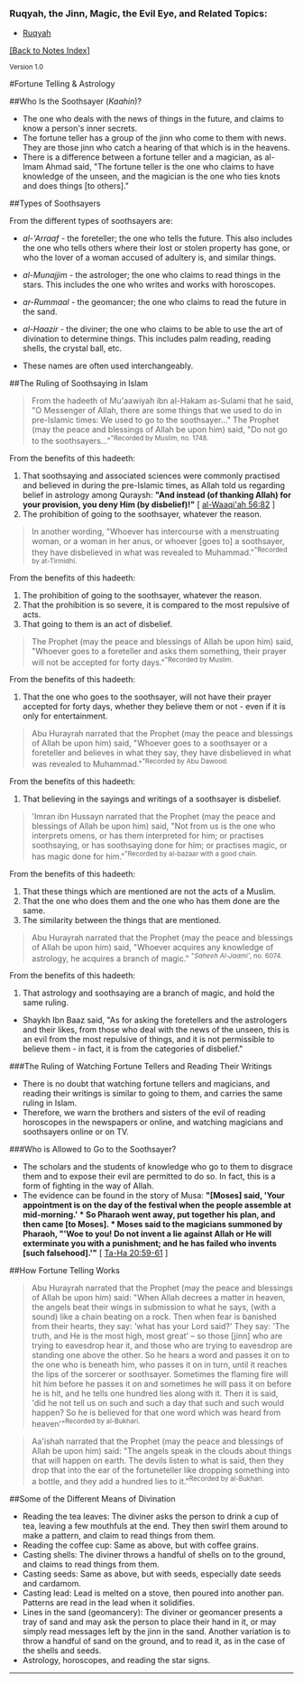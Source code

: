 [template: notes]:/
[title: Fortune Telling & Astrology - Notes from Muhammad Tim's Lectures]:/
[menu: Fortune Telling & Astrology]:/
[menu-locgroup: ruqyah]:/
[order: 6]:/

<div id="nav" class="no-print">
<h3>Ruqyah, the Jinn, Magic, the Evil Eye, and Related Topics:</h3>
<ul class="nav-menu">
<li data-lift="xmenu?locgroup=ruqyah"><a href="#">Ruqyah</a></li>
</ul>
<p><a href="/">[Back to Notes Index]</a></p>
</div>

<sup>Version 1.0</sup>

#Fortune Telling & Astrology

##Who Is the Soothsayer (*Kaahin*)?

* The one who deals with the news of things in the future, and claims to know a person's inner secrets.
* The fortune teller has a group of the jinn who come to them with news. They are those jinn who catch a hearing of that which is in the heavens.
* There is a difference between a fortune teller and a magician, as al-Imam Ahmad said, "The fortune teller is the one who claims to have knowledge of the unseen, and the magician is the one who ties knots and does things [to others]."

##Types of Soothsayers

From the different types of soothsayers are:

* *al-'Arraaf* - the foreteller; the one who tells the future. This also includes the one who tells others where their lost or stolen property has gone, or who the lover of a woman accused of adultery is, and similar things.
* *al-Munajjim* - the astrologer; the one who claims to read things in the stars. This includes the one who writes and works with horoscopes.
* *ar-Rummaal* - the geomancer; the one who claims to read the future in the sand.
* *al-Haazir* - the diviner; the one who claims to be able to use the art of divination to determine things. This includes palm reading, reading shells, the crystal ball, etc.

* These names are often used interchangeably.

##The Ruling of Soothsaying in Islam

> From the hadeeth of Mu'aawiyah ibn al-Hakam as-Sulami that he said, "O Messenger of Allah, there are some things that we used to do in pre-Islamic times: We used to go to the soothsayer..." The Prophet (may the peace and blessings of Allah be upon him) said, "Do not go to the soothsayers..."<sup><span class="footnote">"Recorded by Muslim, no. 1748.</span></sup>

From the benefits of this hadeeth:

1. That soothsaying and associated sciences were commonly practised and believed in during the pre-Islamic times, as Allah told us regarding belief in astrology among Quraysh: **"And instead (of thanking Allah) for your provision, you deny Him (by disbelief)!"** [ [al-Waaqi'ah 56:82](http://quran.com/56/82) ]
2. The prohibition of going to the soothsayer, whatever the reason.

> In another wording, "Whoever has intercourse with a menstruating woman, or a woman in her anus, or whoever [goes to] a soothsayer, they have disbelieved in what was revealed to Muhammad."<sup><span class="footnote">"Recorded by at-Tirmidhi.</span></sup>

From the benefits of this hadeeth:

1. The prohibition of going to the soothsayer, whatever the reason.
2. That the prohibition is so severe, it is compared to the most repulsive of acts.
3. That going to them is an act of disbelief.

> The Prophet (may the peace and blessings of Allah be upon him) said, "Whoever goes to a foreteller and asks them something, their prayer will not be accepted for forty days."<sup><span class="footnote">"Recorded by Muslim.</span></sup>

From the benefits of this hadeeth:

1. That the one who goes to the soothsayer, will not have their prayer accepted for forty days, whether they believe them or not - even if it is only for entertainment.

> Abu Hurayrah narrated that the Prophet (may the peace and blessings of Allah be upon him) said, "Whoever goes to a soothsayer or a foreteller and believes in what they say, they have disbelieved in what was revealed to Muhammad."<sup><span class="footnote">"Recorded by Abu Dawood.</span></sup>

From the benefits of this hadeeth:

1. That believing in the sayings and writings of a soothsayer is disbelief.

> 'Imran ibn Hussayn narrated that the Prophet (may the peace and blessings of Allah be upon him) said, "Not from us is the one who interprets omens, or has them interpreted for him; or practises soothsaying, or has soothsaying done for him; or practises magic, or has magic done for him."<sup><span class="footnote">"Recorded by al-bazaar with a good chain.</span></sup>

From the benefits of this hadeeth:

1. That these things which are mentioned are not the acts of a Muslim.
2. That the one who does them and the one who has them done are the same.
3. The similarity between the things that are mentioned.

> Abu Hurayrah narrated that the Prophet (may the peace and blessings of Allah be upon him) said, "Whoever acquires any knowledge of astrology, he acquires a branch of magic." <sup><span class="footnote">"*Saheeh Al-Jaami'*, no. 6074.</span></sup>

From the benefits of this hadeeth:

1. That astrology and soothsaying are a branch of magic, and hold the same ruling.

* Shaykh Ibn Baaz said, "As for asking the foretellers and the astrologers and their likes, from those who deal with the news of the unseen, this is an evil from the most repulsive of things, and it is not permissible to believe them - in fact, it is from the categories of disbelief."

###The Ruling of Watching Fortune Tellers and Reading Their Writings 

* There is no doubt that watching fortune tellers and magicians, and reading their writings is similar to going to them, and carries the same ruling in Islam.
* Therefore, we warn the brothers and sisters of the evil of reading horoscopes in the newspapers or online, and watching magicians and soothsayers online or on TV.

###Who is Allowed to Go to the Soothsayer?

* The scholars and the students of knowledge who go to them to disgrace them and to expose their evil are permitted to do so. In fact, this is a form of fighting in the way of Allah.
* The evidence can be found in the story of Musa: **"[Moses] said, 'Your appointment is on the day of the festival when the people assemble at mid-morning.' * So Pharaoh went away, put together his plan, and then came [to Moses]. * Moses said to the magicians summoned by Pharaoh, "'Woe to you! Do not invent a lie against Allah or He will exterminate you with a punishment; and he has failed who invents [such falsehood].'"** [ [Ta-Ha 20:59-61](http://quran.com/20/59-61) ]


##How Fortune Telling Works

> Abu Hurayrah narrated that the Prophet (may the peace and blessings of Allah be upon him) said: "When Allah decrees a matter in heaven, the angels beat their wings in submission to what he says, (with a sound) like a chain beating on a rock. Then when fear is banished from their hearts, they say: 'what has your Lord said?' They say: 'The truth, and He is the most high, most great' – so those [jinn] who are trying to eavesdrop hear it, and those who are trying to eavesdrop are standing one above the other. So he hears a word and passes it on to the one who is beneath him, who passes it on in turn, until it reaches the lips of the sorcerer or soothsayer. Sometimes the flaming fire will hit him before he passes it on and sometimes he will pass it on before he is hit, and he tells one hundred lies along with it. Then it is said, 'did he not tell us on such and such a day that such and such would happen? So he is believed for that one word which was heard from heaven'"<sup><span class="footnote">Recorded by al-Bukhari.</span></sup>

> Aa'ishah narrated that the Prophet (may the peace and blessings of Allah be upon him) said: "The angels speak in the clouds about things that will happen on earth. The devils listen to what is said, then they drop that into the ear of the fortuneteller like dropping something into a bottle, and they add a hundred lies to it."<sup><span class="footnote">Recorded by al-Bukhari.</span></sup>

##Some of the Different Means of Divination

* Reading the tea leaves: The diviner asks the person to drink a cup of tea, leaving a few mouthfuls at the end. They then swirl them around to make a pattern, and claim to read things from them.
* Reading the coffee cup: Same as above, but with coffee grains.
* Casting shells: The diviner throws a handful of shells on to the ground, and claims to read things from them.
* Casting seeds: Same as above, but with seeds, especially date seeds and cardamom.
* Casting lead: Lead is melted on a stove, then poured into another pan. Patterns are read in the lead when it solidifies.
* Lines in the sand (geomancery): The diviner or geomancer presents a tray of sand and may ask the person to place their hand in it, or may simply read messages left by the jinn in the sand. Another variation is to throw a handful of sand on the ground, and to read it, as in the case of the shells and seeds.
* Astrology, horoscopes, and reading the star signs.




<hr />
<sup><div id="footnotes" class="footnoteholder"></div></sup>
